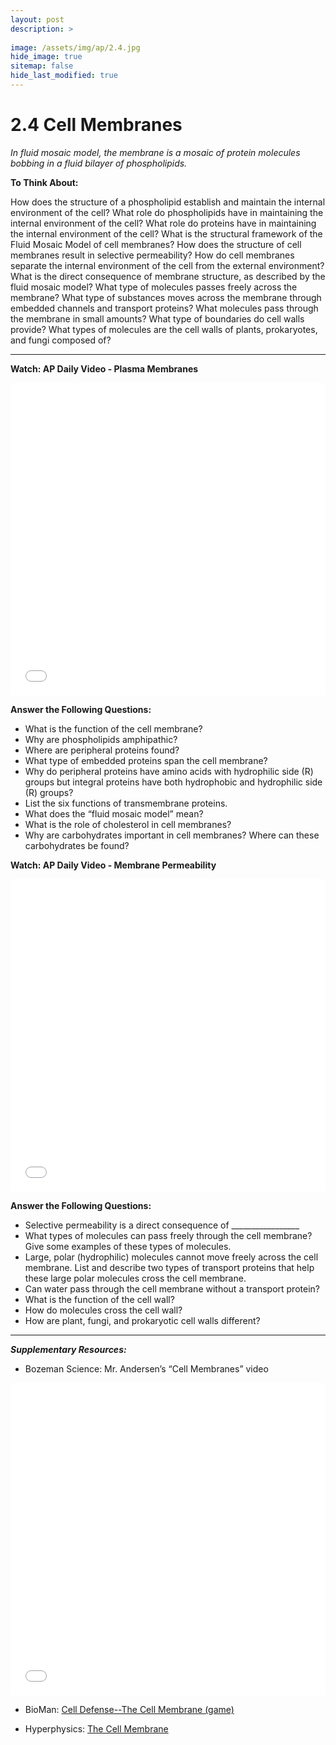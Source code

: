 ```yaml
---
layout: post
description: >
  
image: /assets/img/ap/2.4.jpg
hide_image: true
sitemap: false
hide_last_modified: true
---
```


# 2.4 Cell Membranes

*In fluid mosaic model, the membrane is a mosaic of protein molecules bobbing in a fluid bilayer of phospholipids.*

**To Think About:** 

How does the structure of a phospholipid establish and maintain the internal environment of the cell?  What role do phospholipids have in maintaining the internal environment of the cell?  What role do proteins have in maintaining the internal environment of the cell?  What is the structural framework of the Fluid Mosaic Model of cell membranes?  How does the structure of cell membranes result in selective permeability?  How do cell membranes separate the internal environment of the cell from the external environment?  What is the direct consequence of membrane structure, as described by the fluid mosaic model?  What type of molecules passes freely across the membrane?  What type of substances moves across the membrane through embedded channels and transport proteins?  What molecules pass through the membrane in small amounts?  What type of boundaries do cell walls provide?  What types of molecules are the cell walls of plants, prokaryotes, and fungi composed of?

---

**Watch: AP Daily Video - Plasma Membranes**

<iframe src="//player.bilibili.com/player.html?isOutside=true&aid=762646093&bvid=BV1964y1a7Xj&cid=403470901&p=13&high_quality=1&danmaku=0&autoplay=0" allowfullscreen="allowfullscreen" width="100%" height="500" scrolling="no" frameborder="0" sandbox="allow-top-navigation allow-same-origin allow-forms allow-scripts"></iframe>

**Answer the Following Questions:**

- What is the function of the cell membrane?
- Why are phospholipids amphipathic?
- Where are peripheral proteins found?
- What type of embedded proteins span the cell membrane?
- Why do peripheral proteins have amino acids with hydrophilic side (R) groups but integral proteins have both hydrophobic and hydrophilic side (R) groups?
- List the six functions of transmembrane proteins.
- What does the “fluid mosaic model” mean?
- What is the role of cholesterol in cell membranes?
- Why are carbohydrates important in cell membranes?  Where can these carbohydrates be found?

**Watch: AP Daily Video - Membrane Permeability**

<iframe src="//player.bilibili.com/player.html?isOutside=true&aid=762646093&bvid=BV1964y1a7Xj&cid=403471283&p=14&high_quality=1&danmaku=0&autoplay=0" allowfullscreen="allowfullscreen" width="100%" height="500" scrolling="no" frameborder="0" sandbox="allow-top-navigation allow-same-origin allow-forms allow-scripts"></iframe>

**Answer the Following Questions:**

- Selective permeability is a direct consequence of _________________
- What types of molecules can pass freely through the cell membrane?  Give some examples of these types of molecules.
- Large, polar (hydrophilic) molecules cannot move freely across the cell membrane.  List and describe two types of transport proteins that help these large polar molecules cross the cell membrane.
- Can water pass through the cell membrane without a transport protein?
- What is the function of the cell wall?
- How do molecules cross the cell wall?
- How are plant, fungi, and prokaryotic cell walls different?

---

***Supplementary Resources:*** 

- Bozeman Science:  Mr. Andersen’s “Cell Membranes” video

<iframe src="//player.bilibili.com/player.html?isOutside=true&aid=112829311026714&bvid=BV1sm84eDEAy&cid=500001623539647&p=1&high_quality=1&danmaku=0&autoplay=0" allowfullscreen="allowfullscreen" width="100%" height="500" scrolling="no" frameborder="0" sandbox="allow-top-navigation allow-same-origin allow-forms allow-scripts"></iframe>

- BioMan: [Cell Defense--The Cell Membrane (game)](https://biomanbio.com/HTML5GamesandLabs/Cellgames/celldefensehtml5page.html)

- Hyperphysics: [The Cell Membrane](http://hyperphysics.phy-astr.gsu.edu/hbase/Biology/celmem.html)